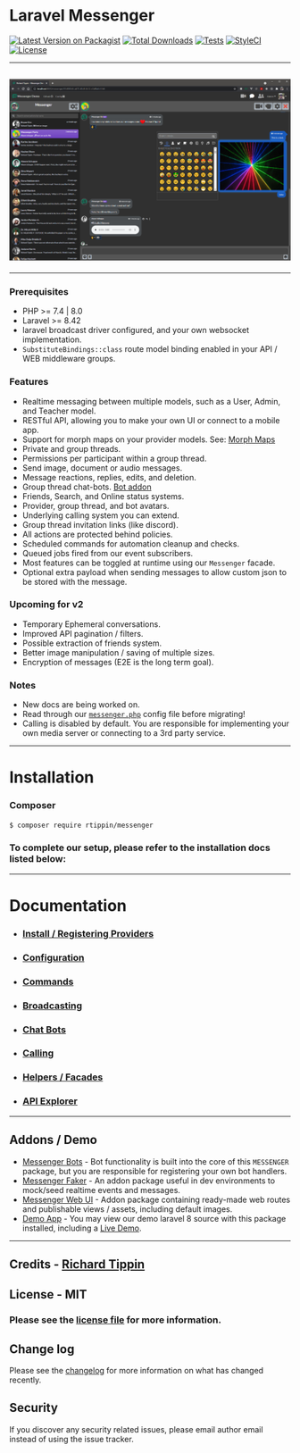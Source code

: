 # Laravel Messenger

[![Latest Version on Packagist][ico-version]][link-packagist]
[![Total Downloads][ico-downloads]][link-downloads]
[![Tests][ico-test]][link-test]
[![StyleCI][ico-styleci]][link-styleci]
[![License][ico-license]][link-license]

---
![Preview](docs/images/image1.png?raw=true)
---

---

### Prerequisites
- PHP >= 7.4 | 8.0
- Laravel >= 8.42
- laravel broadcast driver configured, and your own websocket implementation.
- `SubstituteBindings::class` route model binding enabled in your API / WEB middleware groups.

### Features
- Realtime messaging between multiple models, such as a User, Admin, and Teacher model.
- RESTful API, allowing you to make your own UI or connect to a mobile app.
- Support for morph maps on your provider models. See: [Morph Maps][link-morph-maps]
- Private and group threads.
- Permissions per participant within a group thread.
- Send image, document or audio messages.
- Message reactions, replies, edits, and deletion.
- Group thread chat-bots. [Bot addon][link-messenger-bots]
- Friends, Search, and Online status systems.
- Provider, group thread, and bot avatars.
- Underlying calling system you can extend.
- Group thread invitation links (like discord).
- All actions are protected behind policies.
- Scheduled commands for automation cleanup and checks.
- Queued jobs fired from our event subscribers.
- Most features can be toggled at runtime using our `Messenger` facade.
- Optional extra payload when sending messages to allow custom json to be stored with the message.

### Upcoming for v2
- Temporary Ephemeral conversations.
- Improved API pagination / filters.
- Possible extraction of friends system.
- Better image manipulation / saving of multiple sizes.
- Encryption of messages (E2E is the long term goal).

### Notes
- New docs are being worked on.
- Read through our [`messenger.php`][link-config] config file before migrating!
- Calling is disabled by default. You are responsible for implementing your own media server or connecting to a 3rd party service.

---

# Installation

### Composer

``` bash
$ composer require rtippin/messenger
```

### To complete our setup, please refer to the installation docs listed below:

---

# Documentation

- ### [Install / Registering Providers][link-installation]
- ### [Configuration][link-configuration]
- ### [Commands][link-commands]
- ### [Broadcasting][link-broadcasting]
- ### [Chat Bots][link-chat-bots]
- ### [Calling][link-calling]
- ### [Helpers / Facades][link-helpers]
- ### [API Explorer][link-api-explorer]

---

## Addons / Demo

- [Messenger Bots][link-messenger-bots] - Bot functionality is built into the core of this `MESSENGER` package, but you are responsible for registering your own bot handlers.
- [Messenger Faker][link-messenger-faker] - An addon package useful in dev environments to mock/seed realtime events and messages.
- [Messenger Web UI][link-messenger-ui] - Addon package containing ready-made web routes and publishable views / assets, including default images.
- [Demo App][link-demo-source] - You may view our demo laravel 8 source with this package installed, including a [Live Demo][link-live-demo].

---

## Credits - [Richard Tippin][link-author]

## License - MIT

### Please see the [license file](LICENSE.md) for more information.

## Change log

Please see the [changelog](CHANGELOG.md) for more information on what has changed recently.

## Security

If you discover any security related issues, please email author email instead of using the issue tracker.

[ico-version]: https://img.shields.io/packagist/v/rtippin/messenger.svg?style=plastic&cacheSeconds=3600
[ico-downloads]: https://img.shields.io/packagist/dt/rtippin/messenger.svg?style=plastic&cacheSeconds=3600
[ico-styleci]: https://styleci.io/repos/309521487/shield?style=plastic&cacheSeconds=3600
[ico-license]: https://img.shields.io/github/license/RTippin/messenger?style=plastic
[link-packagist]: https://packagist.org/packages/rtippin/messenger
[link-test]: https://github.com/RTippin/messenger/actions
[ico-test]: https://img.shields.io/github/workflow/status/rtippin/messenger/tests?style=plastic
[link-downloads]: https://packagist.org/packages/rtippin/messenger
[link-license]: https://packagist.org/packages/rtippin/messenger
[link-styleci]: https://styleci.io/repos/309521487
[link-author]: https://github.com/rtippin
[link-config]: config/messenger.php
[link-api-explorer]: https://tippindev.com/api-explorer
[link-morph-maps]: https://laravel.com/docs/8.x/eloquent-relationships#custom-polymorphic-types
[link-messenger-bots]: https://github.com/RTippin/messenger-bots
[link-messenger-faker]: https://github.com/RTippin/messenger-faker
[link-messenger-ui]: https://github.com/RTippin/messenger-ui
[link-demo-source]: https://github.com/RTippin/messenger-demo
[link-live-demo]: https://tippindev.com
[link-installation]: docs/Installation.md
[link-configuration]: docs/Configuration.md
[link-commands]: docs/Commands.md
[link-broadcasting]: docs/Broadcasting.md
[link-calling]: docs/Calling.md
[link-chat-bots]: docs/ChatBots.md
[link-helpers]: docs/Helpers.md